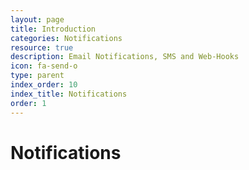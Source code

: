 ```yaml
---
layout: page
title: Introduction
categories: Notifications
resource: true
description: Email Notifications, SMS and Web-Hooks
icon: fa-send-o
type: parent
index_order: 10
index_title: Notifications
order: 1
---
```



# Notifications

